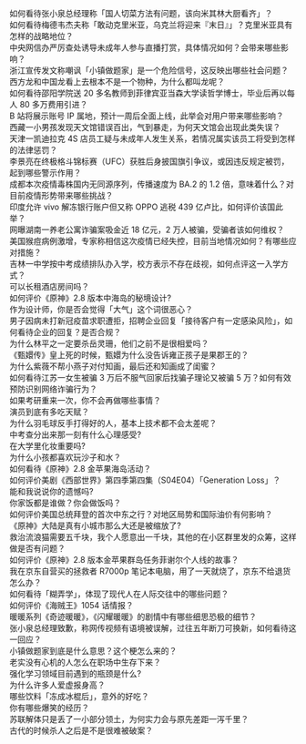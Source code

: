 如何看待张小泉总经理称「国人切菜方法有问题，该向米其林大厨看齐」？  
如何看待梅德韦杰夫称「敢动克里米亚，乌克兰将迎来『末日』」？克里米亚具有怎样的战略地位？  
中央网信办严厉查处诱导未成年人参与直播打赏，具体情况如何？会带来哪些影响？  
浙江宣传发文称嘲讽「小镇做题家」是一个危险信号，这反映出哪些社会问题？  
西方龙和中国龙看上去根本不是一个物种，为什么都叫龙呢？  
如何看待邵阳学院送 20 多名教师到菲律宾亚当森大学读哲学博士，毕业后再以每人 80 多万费用引进？  
B 站将展示账号 IP 属地，预计一周后全面上线，此举会对用户带来哪些影响？  
西藏一小男孩发现天文馆错误百出，气到暴走，为何天文馆会出现此类失误？  
天津一凯迪拉克 4S 店员工疑与未成年人发生关系，若情况属实该员工将受到怎样的法律惩罚？  
李景亮在终极格斗锦标赛（UFC）获胜后身披国旗引争议，或因违反规定被罚，起到哪些警示作用？  
成都本次疫情毒株国内无同源序列，传播速度为 BA.2 的 1.2 倍，意味着什么？对目前疫情形势带来哪些挑战？  
印度允许 vivo 解冻银行账户但又称 OPPO 逃税 439 亿卢比，如何评价该国此举？  
网曝湖南一养老公寓诈骗案吸金近 18 亿元，2 万人被骗，受骗者该如何维权？  
美国猴痘病例激增，专家称相信这次疫情已经失控，目前当地情况如何？有哪些应对措施？  
吉林一中学按中考成绩排队办入学，校方表示不存在歧视，如何点评这一入学方式？  
可以长租酒店房间吗？  
如何评价《原神》2.8 版本中海岛的秘境设计?  
作为设计师，你是否会觉得「大气」这个词很恶心？  
男子因病未打新冠疫苗求职遭拒，招聘企业回复「接待客户有一定感染风险」，如何看待企业的回复？是否合规？  
为什么林平之一定要杀岳灵珊，他们之前不是很相爱吗？  
《甄嬛传》皇上死的时候，甄嬛为什么没告诉雍正孩子是果郡王的？  
为什么紫薇不帮小燕子对付知画，最后还和知画成了闺蜜？  
如何看待江苏一女生被骗 3 万后不服气回家后找骗子理论又被骗 5 万？如何有效预防识别网络诈骗行为？  
如果考研重来一次，你不会再做哪些事情？  
演员到底有多吃天赋？  
为什么羽毛球反手打得好的人，基本上技术都不会太差呢？  
中考查分出来那一刻有什么心理感受?  
在大学里化妆重要吗?  
为什么小孩都喜欢玩沙子和水？  
如何看待《原神》2.8 金苹果海岛活动？  
如何评价美剧《西部世界》第四季第四集（S04E04）「Generation Loss」？  
能和我说说你的遗憾吗?  
你家饭都是谁做？你会做饭吗？  
如何评价美国总统拜登的首次中东之行？对地区局势和国际油价有何影响？  
《原神》大陆是真有小城市那么大还是被缩放了?  
救治流浪猫需要五千块，我个人愿意出一千块，其他的在小区群里发的众筹，这样做是否有问题？  
如何评价《原神》2.8 版本金苹果群岛任务菲谢尔个人线的故事？  
我在京东自营买的拯救者 R7000p 笔记本电脑，用了一天就烧了，京东不给退货怎么办？  
如何看待「糊弄学」，体现了现代人在人际交往中的哪些问题？  
如何评价《海贼王》1054 话情报？  
暖暖系列《奇迹暖暖》，《闪耀暖暖》的剧情中有哪些细思恐极的细节？  
张小泉总经理致歉，称网传视频有语境被误解，过往五年断刀可换新，如何看待这一回应？  
小镇做题家到底是什么意思？这个梗怎么来的？  
老实没有心机的人怎么在职场中生存下来？  
强化学习领域目前遇到的瓶颈是什么?  
为什么许多人爱虚报身高？  
哪些饮料「冻成冰棍后」，意外的好吃？  
你有哪些爆笑的经历？  
苏联解体只是丢了一小部分领土，为何实力会与原先差距一泻千里？  
古代的时候杀人之后是不是很难被破案？  
